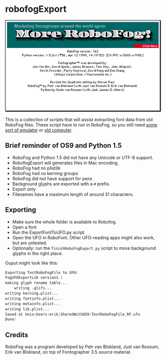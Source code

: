 # robofogExport

![RoboFog About Screen](./aboutRoboFog.png)

This is a collection of scripts that will assist extracting font data from old RoboFog files. These script have to run in RoboFog, so you still need [some sort of emulator](http://sheepshaver.cebix.net) or [old computer](https://en.wikipedia.org/wiki/Mac_OS_9).

## Brief reminder of OS9 and Python 1.5

* RoboFog and Python 1.5 did not have any Unicode or UTF-8 support.
* RobofogExport will generates files in Mac encoding.
* RoboFog had no plistlib
* RoboFog had no kerning groups
* RoboFog did not have support for pens
* Background glyphs are exported with a `#` prefix. 
* Export only
* Filenames have a maximum length of around 31 characters.

## Exporting

* Make sure the whole folder is available to Robofog.
* Open a font
* Run the ExportFontToUFO.py script
* Open the UFO in RoboFont. Other UFO-reading apps might also work, but are untested.
* Optionally: run the `finishRoboFogExport.py` script to move background glyphs in the right place.

Ouput might look like this:
```python
Exporting TestRoboFogFile to UFO:
FogUFOExportLib version1.1
making glyph rename table...
	writing .glifs...
writing kerning.plist...
writing fontinfo.plist...
writing metainfo.plist...
writing lib.plist...
Saved at Unix:Users:erik:SharedWithOS9:TestRoboFogFile_RF.ufo
Done!
```

## Credits

RoboFog was a program developed by Petr van Blokland, Just van Rossum, Erik van Blokland, on top of Fontographer 3.5 source material.
